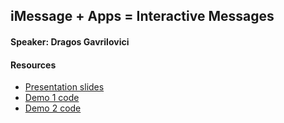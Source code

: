 ## iMessage + Apps = Interactive Messages

#### Speaker: Dragos Gavrilovici

#### Resources
* [Presentation slides](presentation-slides.pdf)
* [Demo 1 code](https://github.com/dragoshrock/ChordsStickers)
* [Demo 2 code](https://github.com/dragoshrock/ChordsStickies)
